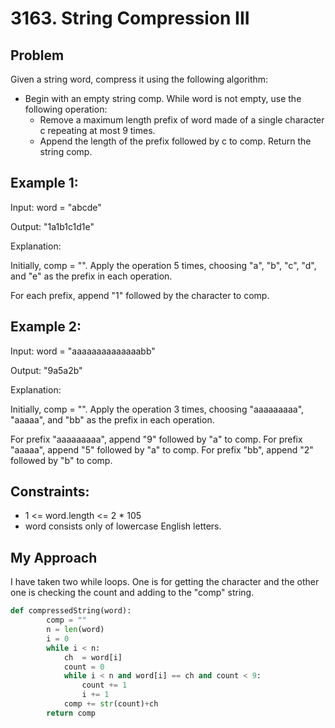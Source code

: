 # 3163. String Compression III

## Problem
Given a string word, compress it using the following algorithm:

- Begin with an empty string comp. While word is not empty, use the following operation:
    - Remove a maximum length prefix of word made of a single character c repeating at most 9 times.
    - Append the length of the prefix followed by c to comp.
Return the string comp.

## Example 1:

Input: word = "abcde"

Output: "1a1b1c1d1e"

Explanation:

Initially, comp = "". Apply the operation 5 times, choosing "a", "b", "c", "d", and "e" as the prefix in each operation.

For each prefix, append "1" followed by the character to comp.

## Example 2:

Input: word = "aaaaaaaaaaaaaabb"

Output: "9a5a2b"

Explanation:

Initially, comp = "". Apply the operation 3 times, choosing "aaaaaaaaa", "aaaaa", and "bb" as the prefix in each operation.

For prefix "aaaaaaaaa", append "9" followed by "a" to comp.
For prefix "aaaaa", append "5" followed by "a" to comp.
For prefix "bb", append "2" followed by "b" to comp.

## Constraints:

- 1 <= word.length <= 2 * 105
- word consists only of lowercase English letters.

## My Approach
I have taken two while loops. One is for getting the character and the other one is checking the count and adding to the "comp" string.

``` Python
def compressedString(word):
        comp = ""
        n = len(word)
        i = 0
        while i < n:
            ch  = word[i]
            count = 0
            while i < n and word[i] == ch and count < 9:
                count += 1
                i += 1
            comp += str(count)+ch
        return comp
```
